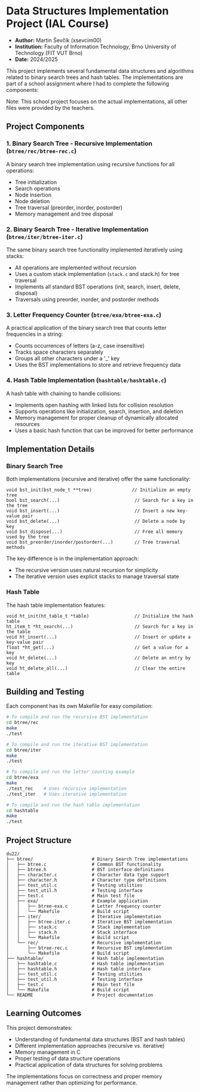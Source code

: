 # Data Structures Implementation Project (IAL Course)

- **Author:** Martin Ševčík (xsevcim00)
- **Institution:** Faculty of Information Technology, Brno University of Technology (FIT VUT Brno)
- **Date:** 2024/2025

This project implements several fundamental data structures and algorithms related to binary search trees and hash tables. The implementations are part of a school assignment where I had to complete the following components:

Note: This school project focuses on the actual implementations, all other files were provided by the teachers.

## Project Components

### 1. Binary Search Tree - Recursive Implementation (`btree/rec/btree-rec.c`)

A binary search tree implementation using recursive functions for all operations:
- Tree initialization
- Search operations
- Node insertion
- Node deletion
- Tree traversal (preorder, inorder, postorder)
- Memory management and tree disposal

### 2. Binary Search Tree - Iterative Implementation (`btree/iter/btree-iter.c`)

The same binary search tree functionality implemented iteratively using stacks:
- All operations are implemented without recursion
- Uses a custom stack implementation (`stack.c` and stack.h) for tree traversal
- Implements all standard BST operations (init, search, insert, delete, disposal)
- Traversals using preorder, inorder, and postorder methods

### 3. Letter Frequency Counter (`btree/exa/btree-exa.c`)

A practical application of the binary search tree that counts letter frequencies in a string:
- Counts occurrences of letters (a-z, case insensitive)
- Tracks space characters separately
- Groups all other characters under a '_' key
- Uses the BST implementations to store and retrieve frequency data

### 4. Hash Table Implementation (`hashtable/hashtable.c`)

A hash table with chaining to handle collisions:
- Implements open hashing with linked lists for collision resolution
- Supports operations like initialization, search, insertion, and deletion
- Memory management for proper cleanup of dynamically allocated resources
- Uses a basic hash function that can be improved for better performance

## Implementation Details

### Binary Search Tree

Both implementations (recursive and iterative) offer the same functionality:

```
void bst_init(bst_node_t **tree)               // Initialize an empty tree
bool bst_search(...)                            // Search for a key in the tree
void bst_insert(...)                            // Insert a new key-value pair
void bst_delete(...)                            // Delete a node by key
void bst_dispose(...)                           // Free all memory used by the tree
void bst_preorder/inorder/postorder(...)        // Tree traversal methods
```

The key difference is in the implementation approach:
- The recursive version uses natural recursion for simplicity
- The iterative version uses explicit stacks to manage traversal state

### Hash Table

The hash table implementation features:

```
void ht_init(ht_table_t *table)                 // Initialize the hash table
ht_item_t *ht_search(...)                       // Search for a key in the table
void ht_insert(...)                             // Insert or update a key-value pair
float *ht_get(...)                              // Get a value for a key
void ht_delete(...)                             // Delete an entry by key
void ht_delete_all(...)                         // Clear the entire table
```

## Building and Testing

Each component has its own Makefile for easy compilation:

```bash
# To compile and run the recursive BST implementation
cd btree/rec
make
./test

# To compile and run the iterative BST implementation
cd btree/iter
make
./test

# To compile and run the letter counting example
cd btree/exa
make
./test_rec    # Uses recursive implementation
./test_iter   # Uses iterative implementation

# To compile and run the hash table implementation
cd hashtable
make
./test
```

## Project Structure

```
du22/
├── btree/                      # Binary Search Tree implementations
│   ├── btree.c                 # Common BST functionality
│   ├── btree.h                 # BST interface definitions
│   ├── character.c             # Character data type support
│   ├── character.h             # Character type definitions
│   ├── test_util.c             # Testing utilities
│   ├── test_util.h             # Testing interface
│   ├── test.c                  # Main test file
│   ├── exa/                    # Example application
│   │   ├── btree-exa.c         # Letter frequency counter
│   │   └── Makefile            # Build script
│   ├── iter/                   # Iterative implementation
│   │   ├── btree-iter.c        # Iterative BST implementation
│   │   ├── stack.c             # Stack implementation
│   │   ├── stack.h             # Stack interface
│   │   └── Makefile            # Build script
│   └── rec/                    # Recursive implementation
│       ├── btree-rec.c         # Recursive BST implementation
│       └── Makefile            # Build script
├── hashtable/                  # Hash table implementation
│   ├── hashtable.c             # Hash table implementation
│   ├── hashtable.h             # Hash table interface
│   ├── test_util.c             # Testing utilities
│   ├── test_util.h             # Testing interface
│   ├── test.c                  # Main test file
│   └── Makefile                # Build script
└── README                      # Project documentation
```

## Learning Outcomes

This project demonstrates:
- Understanding of fundamental data structures (BST and hash tables)
- Different implementation approaches (recursive vs. iterative)
- Memory management in C
- Proper testing of data structure operations
- Practical application of data structures for solving problems

The implementations focus on correctness and proper memory management rather than optimizing for performance.
